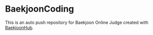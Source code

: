 # BaekjoonCoding
This is an auto push repository for Baekjoon Online Judge created with [BaekjoonHub](https://github.com/BaekjoonHub/BaekjoonHub).
